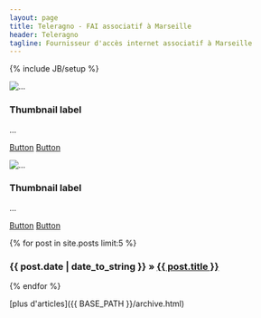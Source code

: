 ```yaml
---
layout: page
title: Teleragno - FAI associatif à Marseille
header: Teleragno
tagline: Fournisseur d'accès internet associatif à Marseille
---
```

{% include JB/setup %}

<div class="row">
  <div class="col-sm-6 col-md-4">
    <div class="thumbnail">
      <img src="http://lorempixel.com/128/128/nature/" alt="...">
      <div class="caption">
        <h3>Thumbnail label</h3>
        <p>...</p>
        <p><a href="#" class="btn btn-primary" role="button">Button</a> <a href="#" class="btn btn-default" role="button">Button</a></p>
      </div>
    </div>
  </div>
  <div class="col-sm-6 col-md-4">
    <div class="thumbnail">
      <img src="http://lorempixel.com/128/128/nature/" alt="...">
      <div class="caption">
        <h3>Thumbnail label</h3>
        <p>...</p>
        <p><a href="#" class="btn btn-primary" role="button">Button</a> <a href="#" class="btn btn-default" role="button">Button</a></p>
      </div>
    </div>
  </div>
</div>

{% for post in site.posts limit:5 %}
 <h3>{{ post.date | date_to_string }} &raquo; <a href="{{ BASE_PATH }}{{ post.url }}">{{ post.title }}</a></h3>
{% endfor %}

[plus d'articles]({{ BASE_PATH }}/archive.html)

